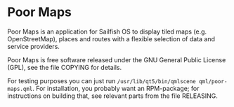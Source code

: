 Poor Maps
=========

Poor Maps is an application for Sailfish OS to display tiled maps
(e.g. OpenStreetMap), places and routes with a flexible selection
of data and service providers.

Poor Maps is free software released under the GNU General Public
License (GPL), see the file COPYING for details.

For testing purposes you can just run
`/usr/lib/qt5/bin/qmlscene qml/poor-maps.qml`.
For installation, you probably want an RPM-package; for instructions
on building that, see relevant parts from the file RELEASING.
